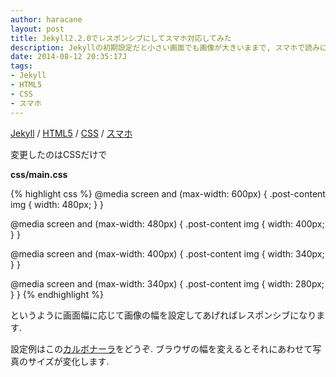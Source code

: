 ```yaml
---
author: haracane
layout: post
title: Jekyll2.2.0でレスポンシブにしてスマホ対応してみた
description: Jekyllの初期設定だと小さい画面でも画像が大きいままで, スマホで読みにくかったのでレスポンシブ対応を行いました.
date: 2014-08-12 20:35:17J
tags:
- Jekyll
- HTML5
- CSS
- スマホ
---
```

[Jekyll](/tags/jekyll/) / [HTML5](/tags/html5/) / [CSS](/tags/css/) / [スマホ](/tags/smartphone/)

変更したのはCSSだけで

**css/main.css**

{% highlight css %}
@media screen and (max-width: 600px) {
  .post-content img { width: 480px; }
}

@media screen and (max-width: 480px) {
  .post-content img { width: 400px; }
}

@media screen and (max-width: 400px) {
  .post-content img { width: 340px; }
}

@media screen and (max-width: 340px) {
  .post-content img { width: 280px; }
}
{% endhighlight %}

というように画面幅に応じて画像の幅を設定してあげればレスポンシブになります.

設定例はこの[カルボナーラ](http://gsrecipe.com/2014/08/10/carbonara/)をどうぞ.
ブラウザの幅を変えるとそれにあわせて写真のサイズが変化します.
